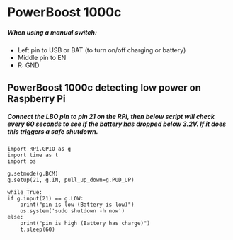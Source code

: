 # PowerBoost 1000c

##### When using a manual switch:
- Left pin to USB or BAT (to turn on/off charging or battery)
- Middle pin to EN
- R: GND

## PowerBoost 1000c detecting low power on Raspberry Pi
##### Connect the LBO pin to pin 21 on the RPi, then below script will check every 60 seconds to see if the battery has dropped below 3.2V. If it does this triggers a safe shutdown.

    import RPi.GPIO as g
    import time as t
    import os
    
    g.setmode(g.BCM)
    g.setup(21, g.IN, pull_up_down=g.PUD_UP)
    
    while True:
    if g.input(21) == g.LOW:
        print("pin is low (Battery is low)")
        os.system('sudo shutdown -h now')
    else:
        print("pin is high (Battery has charge)")
        t.sleep(60)




